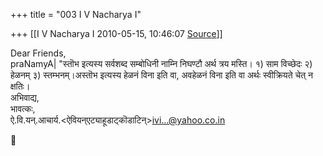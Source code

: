 +++
title = "003 I V Nacharya I"

+++
[[I V Nacharya I	2010-05-15, 10:46:07 [Source](https://groups.google.com/g/bvparishat/c/UY8NbmB5FtY)]]



Dear Friends,  
praNamyA\| "स्तॊभ इत्यस्य सर्वशब्द सम्बोधिनी नाम्नि निघण्टौ अर्थ त्रय मस्ति। १) साम विच्छेदः २) हेळनम् ३) स्तम्भनम्।अस्तॊभ इत्यस्य हेळनं विना इति वा, अवहेळनं विना इति वा अर्थः स्वीक्रियते चेत् न क्षतिः।  
अभिवाद्य,  
भावत्कः,  
ऐ.वि.यन्.आचार्य.\<ऐवियन्एट्याहूडाट्कॊडाटिन्>[ivi...@yahoo.co.in]()



